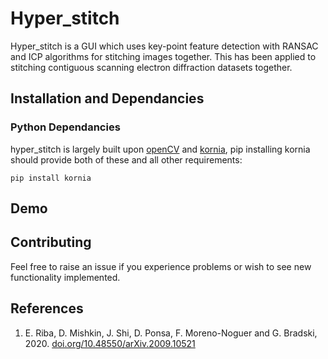 # Hyper_stitch
Hyper_stitch is a GUI which uses key-point feature detection with RANSAC and ICP algorithms for stitching images together. This has been applied to stitching contiguous scanning electron diffraction datasets together.
## Installation and Dependancies
### Python Dependancies
hyper_stitch is largely built upon [openCV](https://opencv.org/) and [kornia](https://kornia.readthedocs.io/en/stable/),
pip installing kornia should provide both of these and all other requirements:
```
pip install kornia
```
## Demo

## Contributing
Feel free to raise an issue if you experience problems or wish to see new functionality implemented.

## References
1. E. Riba, D. Mishkin, J. Shi, D. Ponsa, F. Moreno-Noguer and G. Bradski, 2020. [doi.org/10.48550/arXiv.2009.10521](https://arxiv.org/abs/2009.10521)
